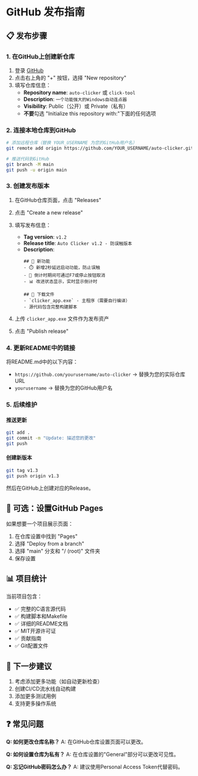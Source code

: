 # GitHub 发布指南

## 📋 发布步骤

### 1. 在GitHub上创建新仓库

1. 登录 [GitHub](https://github.com)
2. 点击右上角的 "+" 按钮，选择 "New repository"
3. 填写仓库信息：
   - **Repository name**: `auto-clicker` 或 `click-tool`
   - **Description**: `一个功能强大的Windows自动连点器`
   - **Visibility**: Public（公开）或 Private（私有）
   - **不要**勾选 "Initialize this repository with:"下面的任何选项

### 2. 连接本地仓库到GitHub

```bash
# 添加远程仓库（替换 YOUR_USERNAME 为您的GitHub用户名）
git remote add origin https://github.com/YOUR_USERNAME/auto-clicker.git

# 推送代码到GitHub
git branch -M main
git push -u origin main
```

### 3. 创建发布版本

1. 在GitHub仓库页面，点击 "Releases"
2. 点击 "Create a new release"
3. 填写发布信息：
   - **Tag version**: `v1.2`
   - **Release title**: `Auto Clicker v1.2 - 防误触版本`
   - **Description**: 
     ```
     ## 🎉 新功能
     - ⏱️ 新增2秒延迟启动功能，防止误触
     - 🔄 倒计时期间可通过F7或停止按钮取消
     - 📊 改进状态显示，实时显示倒计时
     
     ## 📁 下载文件
     - `clicker_app.exe` - 主程序（需要自行编译）
     - 源代码包含完整构建脚本
     ```

4. 上传 `clicker_app.exe` 文件作为发布资产
5. 点击 "Publish release"

### 4. 更新README中的链接

将README.md中的以下内容：
- `https://github.com/yourusername/auto-clicker` → 替换为您的实际仓库URL
- `yourusername` → 替换为您的GitHub用户名

### 5. 后续维护

#### 推送更新
```bash
git add .
git commit -m "Update: 描述您的更改"
git push
```

#### 创建新版本
```bash
git tag v1.3
git push origin v1.3
```

然后在GitHub上创建对应的Release。

## 🔧 可选：设置GitHub Pages

如果想要一个项目展示页面：

1. 在仓库设置中找到 "Pages"
2. 选择 "Deploy from a branch"
3. 选择 "main" 分支和 "/ (root)" 文件夹
4. 保存设置

## 📊 项目统计

当前项目包含：
- ✅ 完整的C语言源代码
- ✅ 构建脚本和Makefile
- ✅ 详细的README文档
- ✅ MIT开源许可证
- ✅ 贡献指南
- ✅ Git配置文件

## 🎯 下一步建议

1. 考虑添加更多功能（如自动更新检查）
2. 创建CI/CD流水线自动构建
3. 添加更多测试用例
4. 支持更多操作系统

## ❓ 常见问题

**Q: 如何更改仓库名称？**
A: 在GitHub仓库设置页面可以更改。

**Q: 如何设置仓库为私有？**
A: 在仓库设置的"General"部分可以更改可见性。

**Q: 忘记GitHub密码怎么办？**
A: 建议使用Personal Access Token代替密码。
